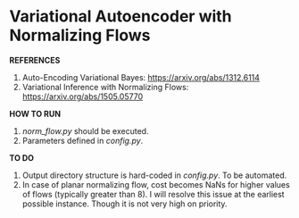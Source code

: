 # Variational Autoencoder with Normalizing Flows

**REFERENCES**
1. Auto-Encoding Variational Bayes: https://arxiv.org/abs/1312.6114
2. Variational Inference with Normalizing Flows: https://arxiv.org/abs/1505.05770

**HOW TO RUN**
1. *norm_flow.py* should be executed. 
2. Parameters defined in *config.py*.  

**TO DO**
1. Output directory structure is hard-coded in *config.py*. To be automated. 
2. In case of planar normalizing flow, cost becomes NaNs for higher values of flows (typically greater than 8). I will resolve this issue at the earliest possible instance. Though it is not very high on priority. 

